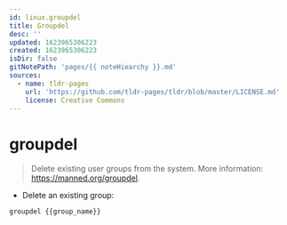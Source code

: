 ```yaml
---
id: linux.groupdel
title: Groupdel
desc: ''
updated: 1623965306223
created: 1623965306223
isDir: false
gitNotePath: 'pages/{{ noteHiearchy }}.md'
sources:
  - name: tldr-pages
    url: 'https://github.com/tldr-pages/tldr/blob/master/LICENSE.md'
    license: Creative Commons
---
```

# groupdel

> Delete existing user groups from the system.
> More information: <https://manned.org/groupdel>.

- Delete an existing group:

`groupdel {{group_name}}`

